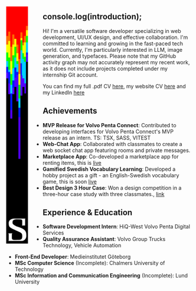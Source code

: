 <p align="center">
  <img alt="YOUR-ALT-TEXT" src="/bar777.png" width="59px" align="left" style="padding-right: 40px">
  
  ## console.log(introduction);
  >
   Hi! I'm a versatile software developer specializing in web development, UI/UX design, and effective collaboration. I'm committed to learning and growing in the fast-paced tech world. Currently, I'm particularly interested in LLM, image generation, and typefaces.
   Please note that my GitHub activity graph may not accurately represent my recent work, as it does not include projects completed under my internship Git account.
  > 
  You can find my full .pdf CV [here](/CV%202024.pdf), my website CV [here](https://vacannot.github.io/CV/) and my LinkedIn [here](https://www.linkedin.com/in/simon-e-51a54b80/)

## Achievements

- **MVP Release for Volvo Penta Connect**: Contributed to developing interfaces for Volvo Penta Connect's MVP release as an intern. TS: TSX, SASS, VITEST
- **Web-Chat App**: Collaborated with classmates to create a web socket chat app featuring rooms and private messages.
- **Marketplace App**: Co-developed a marketplace app for renting items, this is [live](https://pinkrent-6a7wj2g2l-vacannot.vercel.app/)
- **Gamified Swedish Vocabulary Learning**: Developed a hobby project as a gift - an English-Swedish vocabulary game, this is soon [live](https://swetree.vercel.app/)
- **Best Design 3 Hour Case**: Won a design competition in a three-hour case study with three classmates., [link](https://www.linkedin.com/posts/simon-e-51a54b80_also-happy-to-announce-that-i-together-with-activity-6975186898801631232-9xks)

## Experience & Education

- **Software Development Intern**: HiQ-West Volvo Penta Digital Services
- **Quality Assurance Assistant**: Volvo Group Trucks Technology, Vehicle Automation
  >
- **Front-End Developer**: Medieinstitutet Göteborg
- **MSc Computer Science** (Incomplete): Chalmers University of Technology
- **MSc Information and Communication Engineering** (Incomplete): Lund University

</p>
